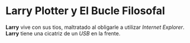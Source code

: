# Larry Plotter y El Bucle Filosofal

**Larry** vive con sus tios, maltratado al obligarle a utilizar *Internet Explorer*. **Larry** tiene una cicatriz de un *USB* en la frente.
